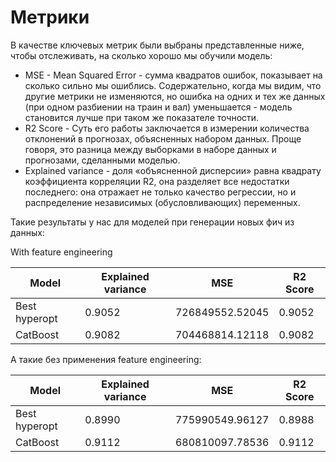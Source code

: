 # Метрики

В качестве ключевых метрик были выбраны представленные ниже, чтобы отслеживать, на сколько хорошо мы обучили модель:
* MSE - Mean Squared Error - сумма квадратов ошибок, показывает на сколько сильно мы ошиблись. Содержательно, когда мы видим, что другие метрики не изменяются, но ошибка на одних и тех же данных (при одном разбиении на траин и вал) уменьшается - модель становится лучше при таком же показателе точности.
* R2 Score - Суть его работы заключается в измерении количества отклонений в прогнозах, объясненных набором данных. Проще говоря, это разница между выборками в наборе данных и прогнозами, сделанными моделью.
* Explained variance - доля «объясненной дисперсии» равна квадрату коэффициента корреляции R2, она разделяет все недостатки последнего: она отражает не только качество регрессии, но и распределение независимых (обусловливающих) переменных.

Такие результаты у нас для моделей при генерации новых фич из данных:

With feature engineering

| Model         | Explained variance | MSE             | R2 Score |
| ------------- | ------------------ | --------------- | -------- |
| Best hyperopt | 0.9052             | 726849552.52045 | 0.9052   |
| CatBoost      | 0.9082             | 704468814.12118 | 0.9082   |


А такие без применения feature engineering:


| Model         | Explained variance | MSE             | R2 Score |
| ------------- | ------------------ | --------------- | -------- |
| Best hyperopt | 0.8990             | 775990549.96127 | 0.8988   |
| CatBoost      | 0.9112             | 680810097.78536 | 0.9112   |

